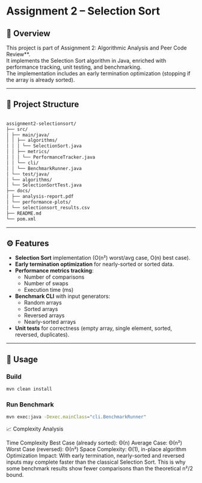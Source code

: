 # Assignment 2 – Selection Sort

## 📌 Overview
This project is part of Assignment 2: Algorithmic Analysis and Peer Code Review**.  
It implements the Selection Sort algorithm in Java, enriched with performance tracking, unit testing, and benchmarking.  
The implementation includes an early termination optimization (stopping if the array is already sorted).

---

## 📂 Project Structure
```bash

assignment2-selectionsort/
├── src/
│ ├── main/java/
│ │ ├── algorithms/
│ │ │ └── SelectionSort.java
│ │ ├── metrics/
│ │ │ └── PerformanceTracker.java
│ │ └── cli/
│ │ └── BenchmarkRunner.java
│ └── test/java/
│ └── algorithms/
│ └── SelectionSortTest.java
├── docs/
│ ├── analysis-report.pdf
│ └── performance-plots/
│ └── selectionsort_results.csv
├── README.md
└── pom.xml
```


---

## ⚙️ Features
- **Selection Sort** implementation (O(n²) worst/avg case, O(n) best case).
- **Early termination optimization** for nearly-sorted or sorted data.
- **Performance metrics tracking**:
    - Number of comparisons
    - Number of swaps
    - Execution time (ms)
- **Benchmark CLI** with input generators:
    - Random arrays
    - Sorted arrays
    - Reversed arrays
    - Nearly-sorted arrays
- **Unit tests** for correctness (empty array, single element, sorted, reversed, duplicates).

---

## 🚀 Usage

### Build
```bash
mvn clean install
```

### Run Benchmark
```bash
mvn exec:java -Dexec.mainClass="cli.BenchmarkRunner"
```

📈 Complexity Analysis

Time Complexity
Best Case (already sorted): Θ(n)
Average Case: Θ(n²)
Worst Case (reversed): Θ(n²)
Space Complexity: Θ(1), in-place algorithm
Optimization Impact:
With early termination, nearly-sorted and reversed inputs may complete faster than the classical Selection Sort.
This is why some benchmark results show fewer comparisons than the theoretical n²/2 bound.